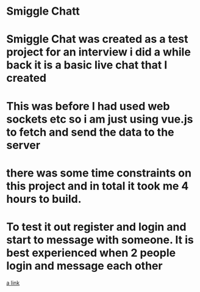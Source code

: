 # Smiggle Chatt

# Smiggle Chat was created as a test project for an interview i did a while back it is a basic live chat that I created
# This was before I had used web sockets etc so i am just using vue.js to fetch and send the data to the server
# there was some time constraints on this project and in total it took me 4 hours to build.
# To test it out register and login and start to message with someone. It is best experienced when 2 people login and message each other

[a link](http://http://smigglechat.justinsmith.joburg/)

